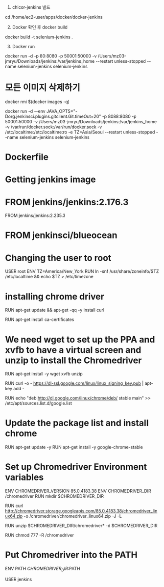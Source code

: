 1. chicor-jenkins  빌드 

cd /home/ec2-user/apps/docker/docker-jenkins 

2. Docker 확인 후 docker build

docker build -t selenium-jenkins .

3. Docker run

docker run -d  -p 80:8080 -p 50001:50000  -v /Users/mz03-jmryu/Downloads/jenkins:/var/jenkins_home --restart unless-stopped --name selenium-jenkins selenium-jenkins 

# 모든 이미지 삭제하기

docker rmi $(docker images -q)


docker run -d --env JAVA_OPTS="-Dorg.jenkinsci.plugins.gitclient.Git.timeOut=20" -p 8088:8080 -p 50001:50000  -v /Users/mz03-jmryu/Downloads/jenkins:/var/jenkins_home -v /var/run/docker.sock:/var/run/docker.sock -v /etc/localtime:/etc/localtime:ro -e TZ=Asia/Seoul --restart unless-stopped --name selenium-jenkins selenium-jenkins  

# Dockerfile 

# Getting jenkins image
# FROM jenkins/jenkins:2.176.3
FROM jenkins/jenkins:2.235.3
# FROM jenkinsci/blueocean

# Changing the user to root
USER root
ENV TZ=America/New_York
RUN ln -snf /usr/share/zoneinfo/$TZ /etc/localtime && echo $TZ > /etc/timezone

# installing chrome driver
RUN apt-get update && apt-get -qq -y install curl

RUN apt-get install ca-certificates

# We need wget to set up the PPA and xvfb to have a virtual screen and unzip to install the Chromedriver
RUN apt-get install -y wget xvfb unzip

RUN curl -o - https://dl-ssl.google.com/linux/linux_signing_key.pub | apt-key add -

RUN echo "deb http://dl.google.com/linux/chrome/deb/ stable main" >> /etc/apt/sources.list.d/google.list

# Update the package list and install chrome
RUN apt-get update -y
RUN apt-get install -y google-chrome-stable


# Set up Chromedriver Environment variables
ENV CHROMEDRIVER_VERSION 85.0.4183.38
ENV CHROMEDRIVER_DIR /chromedriver
RUN mkdir $CHROMEDRIVER_DIR

RUN curl http://chromedriver.storage.googleapis.com/85.0.4183.38/chromedriver_linux64.zip -o /chromedriver/chromedriver_linux64.zip -J -L

RUN unzip $CHROMEDRIVER_DIR/chromedriver* -d $CHROMEDRIVER_DIR

RUN chmod 777 -R /chromedriver

# Put Chromedriver into the PATH
ENV PATH $CHROMEDRIVER_DIR:$PATH

USER jenkins
